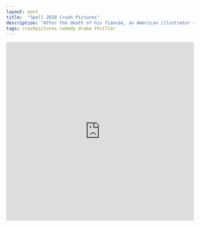 ```yaml
---
layout: post
title:  "Spell 2018 Crush Pictures"
description: "After the death of his fiancée, an American illustrator runs out of medication while wandering the isolated Icelandic countryside"
tags: crushpictures comedy drama thriller
---
```


<div class="responsive-container">
<iframe src="https://drive.google.com/file/d/1XYojUYEjcgI0-NLSkQbdaOaT_5LoOGkb/preview" frameborder="0" marginwidth="0" marginheight="0" scrolling="NO" width="100%" height="480" allowfullscreen></iframe>
<div style="width: 80px; height: 80px; position: absolute; opacity: 0; right: 0px; top: 0px;"> </div></div>
